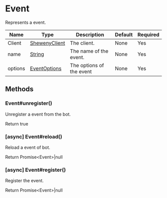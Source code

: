 # Event

Represents a event.

| Name    | Type                                                                                              | Description              | Default | Required |
| ------- | ------------------------------------------------------------------------------------------------- | ------------------------ | ------- | -------- |
| Client  | [ShewenyClient](./ShewenyClient.md)                                                               | The client.              | None    | Yes      |
| name    | [String](https://developer.mozilla.org/en-US/docs/Web/JavaScript/Reference/Global_Objects/String) | The name of the event.   | None    | Yes      |
| options | [EventOptions](./typedef/EventOptions.md)                                                         | The options of the event | None    | Yes      |

## Methods

### Event#unregister()

Unregister a event from the bot.

Return true

### [async] Event#reload()

Reload a event of bot.

Return Promise\<Event>|null

### [async] Event#register()

Register the event.

Return Promise\<Event>|null
